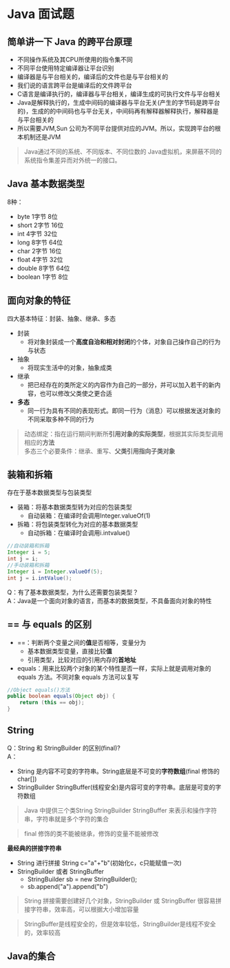 # Java 面试题

## 简单讲一下 Java 的跨平台原理
- 不同操作系统及其CPU所使用的指令集不同
- 不同平台使用特定编译器让平台识别
- 编译器是与平台相关的，编译后的文件也是与平台相关的
- 我们说的语言跨平台是编译后的文件跨平台
- C语言是编译执行的，编译器与平台相关，编译生成的可执行文件与平台相关
- Java是解释执行的，生成中间码的编译器与平台无关(产生的字节码是跨平台的)，生成的的中间码也与平台无关，中间码再有解释器解释执行，解释器是与平台相关的
- 所以需要JVM,Sun 公司为不同平台提供对应的JVM。所以，实现跨平台的根本机制还是JVM

> Java通过不同的系统、不同版本、不同位数的 Java虚拟机，来屏蔽不同的系统指令集差异而对外统一的接口。

## Java 基本数据类型
8种：
- byte 1字节 8位
- short 2字节 16位
- int 4字节 32位
- long 8字节 64位
- char 2字节 16位
- float 4字节 32位
- double 8字节 64位
- boolean 1字节 8位

## 面向对象的特征
四大基本特征：封装、抽象、继承、多态

- 封装
  - 将对象封装成一个**高度自治和相对封闭**的个体，对象自己操作自己的行为与状态
- 抽象
  - 将现实生活中的对象，抽象成类
- 继承
  - 把已经存在的类所定义的内容作为自己的一部分，并可以加入若干的新内容，也可以修改父类使之更合适
- **多态**
  - 同一行为具有不同的表现形式。即同一行为（消息）可以根据发送对象的不同采取多种不同的行为

> 动态绑定：指在运行期间判断所**引用对象的实际类型**，根据其实际类型调用相应的**方法** <br/>
多态三个必要条件：继承、重写、**父类引用指向子类对象**

## 装箱和拆箱

存在于基本数据类型与包装类型
- 装箱：将基本数据类型转为对应的包装类型
    - 自动装箱：在编译时会调用Integer.valueOf(1)
- 拆箱：将包装类型转化为对应的基本数据类型
    - 自动拆箱：在编译时会调用i.intvalue()

```java
//自动装箱和拆箱
Integer i = 5;
int j = i;
//手动装箱和拆箱
Integer i = Integer.valueOf(5);
int j = i.intValue();
```

Q：有了基本数据类型，为什么还需要包装类型？<br>
A：Java是一个面向对象的语言，而基本的数据类型，不具备面向对象的特性

## == 与 equals 的区别

- ==：判断两个变量之间的**值**是否相等，变量分为
    - 基本数据类型变量，直接比较**值**
    - 引用类型，比较对应的引用内存的**首地址**
- equals：用来比较两个对象的某个特性是否一样，实际上就是调用对象的 equals 方法。不同对象 equals 方法可以复写

```java
//Object equals()方法
public boolean equals(Object obj) {
    return (this == obj);
}
```

## String

Q：String 和 StringBuilder 的区别(final)?<br>
A：
- String 是内容不可变的字符串。String底层是不可变的**字符数组**(final 修饰的 char[])
- StringBuilder StringBuffer(线程安全)是内容可变的字符串。底层是可变的字符数组

> Java 中提供三个类String StringBuilder StringBuffer 来表示和操作字符串，字符串就是多个字符的集合

> final 修饰的类不能被继承，修饰的变量不能被修改

**最经典的拼接字符串**
- String 进行拼接 String c="a"+"b"(初始化c，c只能赋值一次)
- StringBuilder 或者 StringBuffer    
    - StringBuilder sb = new StringBuilder();
    - sb.append("a").append("b")

> String 拼接需要创建好几个对象，StringBuilder 或 StringBuffer 很容易拼接字符串，效率高，可以根据大小增加容量

> StringBuffer是线程安全的，但是效率较低，StringBuilder是线程不安全的，效率较高

## Java的集合
